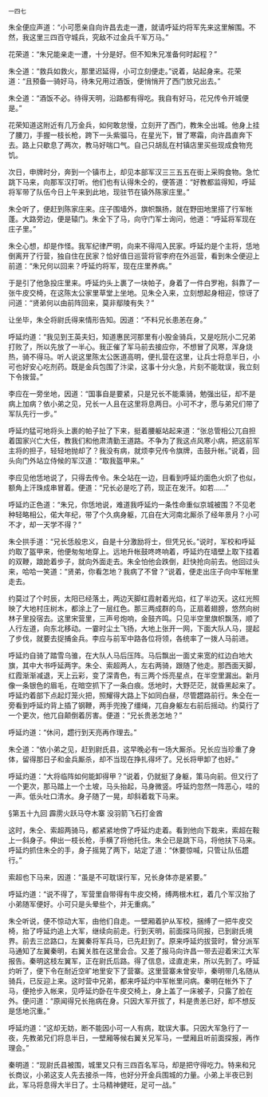    一四七 

   朱全便应声道：“小可愿亲自向许昌去走一遭，就请呼延灼将军先来这里解围。不然，我这里三四百守城兵，究敌不过金兵千军万马。”

   花荣道：“朱兄能亲走一遭，十分是好。但不知朱兄准备何时起程？”

   朱仝道：“救兵如救火，那里迟延得，小可立刻便走。”说着，站起身来。花荣道：“且预备一骑好马，待朱兄用过酒饭，便悄悄开了西门放兄出去。”

   朱仝道：“酒饭不必。待得天明，沿路都有得吃。我自有好马，花兄传令开城便是。”

   花荣知道这附近有几万金兵，如何敢怠慢，立刻开了西门，教朱仝出城。他身上挂了腰刀，手握一枝长枪，跨下一头紫骝马，在星光下，冒了寒霜，向许昌直奔下去。路上只歇息了两次，教马好喘口气。自己只胡乱在村镇店里买些现成食物充饥。

   次日，申牌时分，奔到一个镇市上，却见本部军汉三三五五在街上采购食物。急忙跳下马来，向那军汉打听。他们也有认得朱仝的，便答道：“好教都监得知，呼延将军带了队伍今日上午来到此地，现驻节在镇外陈家庄里。”

   朱仝听了，便赶到陈家庄来。庄子围墙外，旗帜飘扬，就在野田地里搭了行军帐蓬。大路旁边，便是辕门。朱全下了马，向守门军士询问，他道：“呼延将军现在庄子里。”

   朱仝心想，却是作怪。我军纪律严明，向来不得闯入民家。呼延灼是个主将，恁地倒离开了行营，独自住在民家？恰好值日巡营将官李府在外巡营，看到朱仝便迎上前道：“朱兄何以回来？呼延灼将军，现在庄里养病。”

   于是引了他急投庄里来。呼延灼头上裹了一块帕子，身着了一件白罗袍，斜靠了一张牛皮交椅，在这陈太公家里草堂上坐地。见朱仝入来，立刻想起身相迎，惊讶了问道：“贤弟何以由前阵回来，莫非鄢陵有失？”

   让坐毕，朱仝将尉氏得来情形告知。因道：“不料兄长患恙在身。”

   呼延灼道：“我见到王英夫妇，知道惠民河那里有小股金骑兵，又是吃阮小二兄弟打败了，所以先放了一半心。我正催了军马前去接应你，不想冒了风寒，浑身烧热，骑不得马。听人说这里陈太公医道高明，便扎营在这里，让兵士将息半日，小可也好安心吃剂药。既是金兵包围了汴梁，这事十分火急，片刻不能耽误，我立刻下令拨营。”

   李应在一旁坐地，因道：“国事自是要紧，只是兄长不能乘骑，勉强出征，却不是病上加病？依小弟之见，兄长一人且在这里将息两日。小可不才，愿与弟兄们带了军队先行一步。”

   呼延灼猛可地将头上裹的帕子扯了下来，挺着腰躯站起来道：“张总管相公兀自担着国家兴亡大任，教我们和他肃清勤王道路。不争为了我这点风寒小病，把这前军主将的担子，轻轻地抛却了？我没有病，就烦李兄传令旗牌，击鼓升帐。”说着，回头向门外站立侍候的军汉道：“取我盔甲来。”

   李应见他恁地说了，只得去传令。朱仝站在一边，目看到呼延灼面色火炽了也似，额角上汗珠成串冒着。便道：“兄长必是吃了药，现正在发汗。如若……”

   呼延灼正色道：“朱兄，你恁地说，难道我呼延灼一条性命重似京城被围？不见老种轻略相公，偌大年纪，带了个久病身躯，兀自在大河南北厮杀了经年景月？小可不才，却一天学不得？”

   朱仝拱手道：“兄长恁般忠义，自是十分激励将士，但凭兄长。”说时，军校和呼延灼取了盔甲来，他便匆匆地穿上。远地升帐鼓咚咚响着，呼延灼在墙壁上取下挂着的双鞭，踉跄着步子，就向外面走去。朱全怕他会跌倒，赶快抢向前去。他回过头来，哈哈一笑道：“贤弟，你看怎地？我病了不曾？”说着，便走出庄子向中军帐里走去。

   约莫过了个时辰，太阳已经落土，两边天脚红霞射着光焰，红了半边天。这红光照映了大地村庄树木，都涂上了一层红色。那三两成群的鸟，正扇着翅膀，悠然向树林子里投宿去。这里宋营里，三声号炮响，金鼓齐鸣。只见半空里旗帜飘荡，顺了人行左道，向东北移动。一霎时尘土飞扬，大地上张开一网，下面大队人马，提起了步伐，就要去捉捕金兵。李应与前军中路各位将领，各统率了一拨人马前进。

   呼延灼自骑了踏雪乌骓，在大队人马后压阵。马后飘出一面丈来宽的红边白地大旗，其中大书呼延两字。朱仝、索超两人，左右两骑，跟随了他走。那西面天脚，红霞渐渐减退，天上云彩，变了深青色，有三两个烁亮星点，在半空里漏出。新月像一条银色的眉毛，在暗空抓下了一条白痕。恁地时，大野茫茫，就昏黑起来了。呼延灼着部下点起灯笼火把，照耀得大路上下如同白昼，尽管趱路前行。朱仝在一旁看到呼延灼背上插了钢鞭，两手兜挽了缰绳，兀自身躯左右前后摇动。约莫行了一个更次，他兀自颠倒着厉害。便道：“兄长贵恙怎地？”

   呼延灼道：“休问，趱行到天亮再作理去。”

   朱仝道：“依小弟之见，赶到尉氏县，这早晚必有一场大厮杀。兄长应当珍重了身体，留得那日子和金兵厮杀，却不当现在挣扎得坏了。兄长将甲卸了也好。”

   呼延灼道：“大将临阵如何能卸得甲？”说着，仍就挺了身躯，策马向前。但又行了一个更次，那马踏上一个土坡，马头抬起，马身微竖。呼延灼忽然一阵恶心，哇的一声。低头吐口清水。身子随了一晃，却斜着栽下马来。

   §第五十九回 霹雳火跃马夺木寨 没羽箭飞石打金酋

   这时，朱仝、索超两骑马，都紧紧地傍了呼延灼走着。看到他向下栽来，索超在鞍上一斜身子。伸出一枝长枪，手横了将他托住。朱仝已是跳下马，将他扶下马来。呼延灼抓住朱仝的手，身子摇晃了两下，站定了道：“休要惊喊，只管让队伍趱行。”

   索超也下马来，因道：“虽是不可耽误行军，兄长身体亦是紧要。”

   呼延灼道：“说不得了，军营里自带得有牛皮交椅，缚两根木杠，着几个军汉抬了小弟随军便好。小可只是头晕些个，并无重病。”

   朱仝听说，便不惊动大军，由他们自走。一壁厢着护从军校，捆缚了一把牛皮交椅，抬了呼延灼追上大军，继续向前走。行到天明，前面探马同报，已到尉氏境界。前去三岔路口，左翼秦将军兵马，已先赶到了。原来呼延灼拔营时，曾分派军马通知了左翼秦明，右翼关胜在这里会合。又差了报马向许昌一带去迎着宋江大军报告。秦明这枝左翼军，正在尉氏后路。得了信息，迳直走来，所以先到了。呼延灼听了，便下令在耐近空旷地里安下了营寨。这里营寨未曾安毕，秦明带几名随从骑兵，已反迎上来。这时营中兄弟，都来呼延灼中军帐里问病。秦明在帐外下了马，便抢步入帐来，见呼延灼卧在牛皮交椅上，身上盖了一床被子，只露了脸在外。便问道：“原闻得兄长拖病在身。只因大军开拔了，料是贵恙已好，却不想反是恁地沉重。”

   呼延灼道：“这却无妨，断不能因小可一人有病，耽误大事。只因大军急行了一夜，先教弟兄们将息半日，一壁厢等候右翼关兄军马，一壁厢且听前面探报，再作理会。”

   秦明道：“现尉氏县被围，城里又只有三四百名军马，却是把守得吃力。特来和兄长商议，小弟这支人先去接杀一阵，也好分开金兵围城的力量。小弟上半夜已到此，军马将息得大半日了。士马精神健旺，足可一战。”

